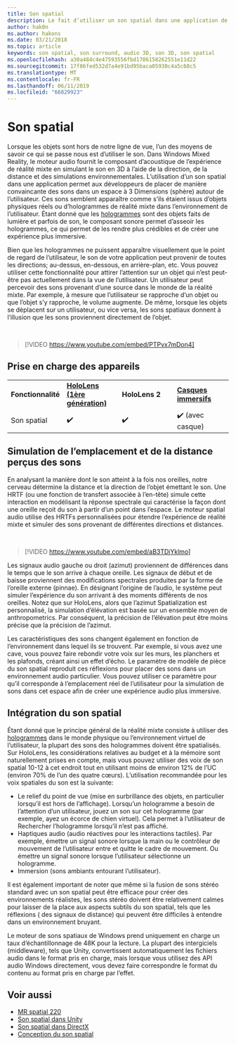 ```yaml
---
title: Son spatial
description: Le fait d’utiliser un son spatial dans une application de réalité mixte vous permet de placer des sons dans un espace 3D.
author: hak0n
ms.author: hakons
ms.date: 03/21/2018
ms.topic: article
keywords: son spatial, son surround, audio 3D, son 3D, son spatial
ms.openlocfilehash: a30a484c4e47593556fbd1786158262551e11d22
ms.sourcegitcommit: 17f86fed532d7a4e91bd95baca05930c4a5c68c5
ms.translationtype: MT
ms.contentlocale: fr-FR
ms.lasthandoff: 06/11/2019
ms.locfileid: "66829923"
---
```

# <a name="spatial-sound"></a>Son spatial

Lorsque les objets sont hors de notre ligne de vue, l’un des moyens de savoir ce qui se passe nous est d’utiliser le son. Dans Windows Mixed Reality, le moteur audio fournit le composant d’acoustique de l’expérience de réalité mixte en simulant le son en 3D à l’aide de la direction, de la distance et des simulations environnementales. L’utilisation d’un son spatial dans une application permet aux développeurs de placer de manière convaincante des sons dans un espace à 3 Dimensions (sphère) autour de l’utilisateur. Ces sons semblent apparaître comme s’ils étaient issus d’objets physiques réels ou d’hologrammes de réalité mixte dans l’environnement de l’utilisateur. Étant donné que les [hologrammes](hologram.md) sont des objets faits de lumière et parfois de son, le composant sonore permet d’asseoir les hologrammes, ce qui permet de les rendre plus crédibles et de créer une expérience plus immersive.

Bien que les hologrammes ne puissent apparaître visuellement que le point de regard de l’utilisateur, le son de votre application peut provenir de toutes les directions; au-dessus, en-dessous, en arrière-plan, etc. Vous pouvez utiliser cette fonctionnalité pour attirer l’attention sur un objet qui n’est peut-être pas actuellement dans la vue de l’utilisateur. Un utilisateur peut percevoir des sons provenant d’une source dans le monde de la réalité mixte. Par exemple, à mesure que l’utilisateur se rapproche d’un objet ou que l’objet s’y rapproche, le volume augmente. De même, lorsque les objets se déplacent sur un utilisateur, ou vice versa, les sons spatiaux donnent à l’illusion que les sons proviennent directement de l’objet.

<br>

>[!VIDEO https://www.youtube.com/embed/PTPvx7mDon4]

## <a name="device-support"></a>Prise en charge des appareils

<table>
    <colgroup>
    <col width="25%" />
    <col width="25%" />
    <col width="25%" />
    <col width="25%" />
    </colgroup>
    <tr>
        <td><strong>Fonctionnalité</strong></td>
        <td><a href="hololens-hardware-details.md"><strong>HoloLens (1ère génération)</strong></a></td>
        <td><strong>HoloLens 2</strong></td>
        <td><a href="immersive-headset-hardware-details.md"><strong>Casques immersifs</strong></a></td>
    </tr>
     <tr>
        <td>Son spatial</td>
        <td>✔️</td>
        <td>✔️</td>
        <td>✔️ (avec casque)</td>
    </tr>
</table>

## <a name="simulating-the-perceived-location-and-distance-of-sounds"></a>Simulation de l’emplacement et de la distance perçus des sons

En analysant la manière dont le son atteint à la fois nos oreilles, notre cerveau détermine la distance et la direction de l’objet émettant le son. Une HRTF (ou une fonction de transfert associée à l’en-tête) simule cette interaction en modélisant la réponse spectrale qui caractérise la façon dont une oreille reçoit du son à partir d’un point dans l’espace. Le moteur spatial audio utilise des HRTFs personnalisées pour étendre l’expérience de réalité mixte et simuler des sons provenant de différentes directions et distances.

<br>

>[!VIDEO https://www.youtube.com/embed/aB3TDjYklmo]

Les signaux audio gauche ou droit (azimut) proviennent de différences dans le temps que le son arrive à chaque oreille. Les signaux de début et de baisse proviennent des modifications spectrales produites par la forme de l’oreille externe (pinnae). En désignant l’origine de l’audio, le système peut simuler l’expérience du son arrivant à des moments différents de nos oreilles. Notez que sur HoloLens, alors que l’azimut Spatialization est personnalisé, la simulation d’élévation est basée sur un ensemble moyen de anthropometrics. Par conséquent, la précision de l’élévation peut être moins précise que la précision de l’azimut.

Les caractéristiques des sons changent également en fonction de l’environnement dans lequel ils se trouvent. Par exemple, si vous avez une cave, vous pouvez faire rebondir votre voix sur les murs, les planchers et les plafonds, créant ainsi un effet d’écho. Le paramètre de modèle de pièce du son spatial reproduit ces réflexions pour placer des sons dans un environnement audio particulier. Vous pouvez utiliser ce paramètre pour qu’il corresponde à l’emplacement réel de l’utilisateur pour la simulation de sons dans cet espace afin de créer une expérience audio plus immersive.

## <a name="integrating-spatial-sound"></a>Intégration du son spatial

Étant donné que le principe général de la réalité mixte consiste à utiliser des [hologrammes](hologram.md) dans le monde physique ou l’environnement virtuel de l’utilisateur, la plupart des sons des hologrammes doivent être spatialisés. Sur HoloLens, les considérations relatives au budget et à la mémoire sont naturellement prises en compte, mais vous pouvez utiliser des voix de son spatial 10-12 à cet endroit tout en utilisant moins de environ 12% de l’UC (environ 70% de l’un des quatre cœurs). L’utilisation recommandée pour les voix spatiales du son est la suivante:
* Le relief du point de vue (mise en surbrillance des objets, en particulier lorsqu’il est hors de l’affichage). Lorsqu’un hologramme a besoin de l’attention d’un utilisateur, jouez un son sur cet hologramme (par exemple, ayez un écorce de chien virtuel). Cela permet à l’utilisateur de Rechercher l’hologramme lorsqu’il n’est pas affiché.
* Haptiques audio (audio réactives pour les interactions tactiles). Par exemple, émettre un signal sonore lorsque la main ou le contrôleur de mouvement de l’utilisateur entre et quitte le cadre de mouvement. Ou émettre un signal sonore lorsque l’utilisateur sélectionne un hologramme.
* Immersion (sons ambiants entourant l’utilisateur).

Il est également important de noter que même si la fusion de sons stéréo standard avec un son spatial peut être efficace pour créer des environnements réalistes, les sons stéréo doivent être relativement calmes pour laisser de la place aux aspects subtils du son spatial, tels que les réflexions ( des signaux de distance) qui peuvent être difficiles à entendre dans un environnement bruyant.

Le moteur de sons spatiaux de Windows prend uniquement en charge un taux d’échantillonnage de 48K pour la lecture. La plupart des intergiciels (middleware), tels que Unity, convertissent automatiquement les fichiers audio dans le format pris en charge, mais lorsque vous utilisez des API audio Windows directement, vous devez faire correspondre le format du contenu au format pris en charge par l’effet.

## <a name="see-also"></a>Voir aussi
* [MR spatial 220](holograms-220.md)
* [Son spatial dans Unity](spatial-sound-in-unity.md)
* [Son spatial dans DirectX](spatial-sound-in-directx.md)
* [Conception du son spatial](spatial-sound-design.md)
